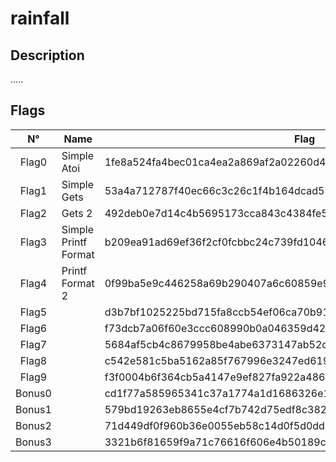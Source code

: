 # rainfall

## Description
.....

## Flags
| N°    | Name     | Flag                        |
|:------:|---------|-----------------------------|
| Flag0  | Simple Atoi | 1fe8a524fa4bec01ca4ea2a869af2a02260d4a7d5fe7e7c24d8617e6dca12d3a |
| Flag1  | Simple Gets | 53a4a712787f40ec66c3c26c1f4b164dcad5552b038bb0addd69bf5bf6fa8e77 |
| Flag2  | Gets 2 | 492deb0e7d14c4b5695173cca843c4384fe52d0857c2b0718e1a521a4d33ec02 |
| Flag3  | Simple Printf Format | b209ea91ad69ef36f2cf0fcbbc24c739fd10464cf545b20bea8572ebdc3c36fa |
| Flag4  | Printf Format 2 | 0f99ba5e9c446258a69b290407a6c60859e9c2d25b26575cafc9ae6d75e9456a |
| Flag5  |  | d3b7bf1025225bd715fa8ccb54ef06ca70b9125ac855aeab4878217177f41a31 |
| Flag6  |  | f73dcb7a06f60e3ccc608990b0a046359d42a1a0489ffeefd0d9cb2d7c9cb82d |
| Flag7  |  | 5684af5cb4c8679958be4abe6373147ab52d95768e047820bf382e44fa8d8fb9 |
| Flag8  |  | c542e581c5ba5162a85f767996e3247ed619ef6c6f7b76a59435545dc6259f8a |
| Flag9  |  | f3f0004b6f364cb5a4147e9ef827fa922a4861408845c26b6971ad770d906728 |
| Bonus0 |  | cd1f77a585965341c37a1774a1d1686326e1fc53aaa5459c840409d4d06523c9 |
| Bonus1 |  | 579bd19263eb8655e4cf7b742d75edf8c38226925d78db8163506f5191825245 |
| Bonus2 |  | 71d449df0f960b36e0055eb58c14d0f5d0ddc0b35328d657f91cf0df15910587 |
| Bonus3 |  | 3321b6f81659f9a71c76616f606e4b50189cecfea611393d5d649f75e157353c |

